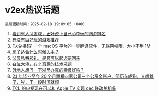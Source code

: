 # v2ex热议话题

`最后更新时间：2025-02-18 19:09:05 +0800`

1. [看到有人问游戏，正好说下自己心中玩的网游排名](https://www.v2ex.com/t/1112220)
1. [有没有巨好玩的游戏推荐](https://www.v2ex.com/t/1112118)
1. [[送兑换码] 一个 macOS 平台的一键翻译软件，无联网权限，大小不到 1M](https://www.v2ex.com/t/1112174)
1. [房子适合什么时候入手？](https://www.v2ex.com/t/1112244)
1. [父母私吞彩礼，是否可以起诉要回来](https://www.v2ex.com/t/1112340)
1. [各位大佬，有个奇葩的技术问题](https://www.v2ex.com/t/1112124)
1. [外地人想问一下浙里办真的超级好吗？](https://www.v2ex.com/t/1112328)
1. [23 年毕业至今 20 个月跳槽四家公司三个公积金账户，简历花成狗，又想跳了，唉，干一段时间就烦](https://www.v2ex.com/t/1112208)
1. [TCL 的电视现在可以和 Apple TV 实现 cec 联动关机吗](https://www.v2ex.com/t/1112188)

